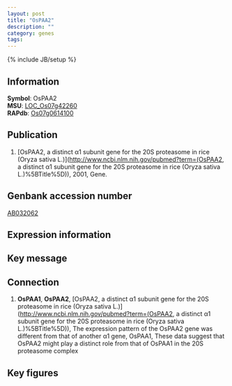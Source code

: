 ```yaml
---
layout: post
title: "OsPAA2"
description: ""
category: genes
tags: 
---
```

{% include JB/setup %}

## Information
__Symbol__: OsPAA2  
__MSU__: [LOC_Os07g42260](http://rice.plantbiology.msu.edu/cgi-bin/ORF_infopage.cgi?orf=LOC_Os07g42260)  
__RAPdb__: [Os07g0614100](http://rapdb.dna.affrc.go.jp/viewer/gbrowse_details/irgsp1?name=Os07g0614100)  

## Publication
1. [OsPAA2, a distinct α1 subunit gene for the 20S proteasome in rice (Oryza sativa L.)](http://www.ncbi.nlm.nih.gov/pubmed?term=(OsPAA2, a distinct α1 subunit gene for the 20S proteasome in rice (Oryza sativa L.)%5BTitle%5D)), 2001, Gene.

## Genbank accession number
[AB032062](http://www.ncbi.nlm.nih.gov/nuccore/AB032062)

## Expression information

## Key message

## Connection
1. __OsPAA1__, __OsPAA2__, [OsPAA2, a distinct α1 subunit gene for the 20S proteasome in rice (Oryza sativa L.)](http://www.ncbi.nlm.nih.gov/pubmed?term=(OsPAA2, a distinct α1 subunit gene for the 20S proteasome in rice (Oryza sativa L.)%5BTitle%5D)),  The expression pattern of the OsPAA2 gene was different from that of another α1 gene, OsPAA1, These data suggest that OsPAA2 might play a distinct role from that of OsPAA1 in the 20S proteasome complex

## Key figures


